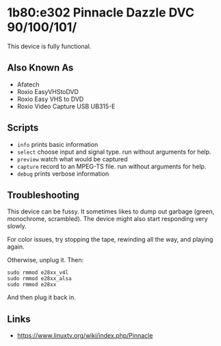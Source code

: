 # 1b80:e302 Pinnacle Dazzle DVC 90/100/101/

This device is fully functional.

## Also Known As
- Afatech
- Roxio EasyVHStoDVD
- Roxio Easy VHS to DVD
- Roxio Video Capture USB UB315-E

## Scripts
- `info` prints basic information
- `select` choose input and signal type. run without arguments for help.
- `preview` watch what would be captured
- `capture` record to an MPEG-TS file. run without arguments for help.
- `debug` prints verbose information

## Troubleshooting
This device can be fussy. It sometimes likes to dump out garbage (green, monochrome, scrambled).
The device might also start responding very slowly.

For color issues, try stopping the tape, rewinding all the way, and playing again.

Otherwise, unplug it. Then:

```
sudo rmmod e28xx_v4l
sudo rmmod e28xx_alsa
sudo rmmod e28xx
```

And then plug it back in.

## Links
- https://www.linuxtv.org/wiki/index.php/Pinnacle
